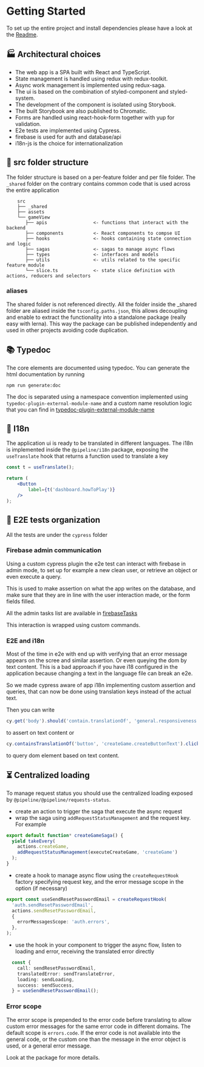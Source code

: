 # Getting Started

To set up the entire project and install dependencies please have a look at the [Readme](../../README.md).

## :factory: Architectural choices

* The web app is a SPA built with React and TypeScript.
* State management is handled using redux with redux-toolkit.
* Async work management is implemented using redux-saga.
* The ui is based on the combination of styled-component and styled-system.
* The development of the component is isolated using Storybook.
* The built Storybook are also published to Chromatic.
* Forms are handled using react-hook-form together with yup for validation.
* E2e tests are implemented using Cypress.
* firebase is used for auth and database/api
* i18n-js is the choice for internationalization


## :open_file_folder: src folder structure
The folder structure is based on a per-feature folder and per file folder.
The `_shared` folder on the contrary contains common code that is used 
across the entire application

```
    src                         
    ├── _shared        
    ├── assets        
    └── gameView
       ├── apis                 <- functions that interact with the backend
       ├── components           <- React components to compse UI
       ├── hooks                <- hooks containing state connection and logic
       ├── sagas                <- sagas to manage async flows
       ├── types                <- interfaces and models
       ├── utils                <- utils related to the specific feature module
       └── slice.ts             <- state slice definition with actions, reducers and selectors
```

### aliases
The shared folder is not referenced directly. All the folder inside the _shared folder
are aliased inside the `tsconfig.paths.json`, this allows decoupling and enable to extract
the functionality into a standalone package (really easy with lerna). This way the package
can be published independently and used in other projects avoiding code duplication.

## :books: Typedoc
The core elements are documented using typedoc. You can generate the html documentation
by running 
```shell
npm run generate:doc
```
The doc is separated using a namespace convention implemented using 
`typedoc-plugin-external-module-name` and a custom name resolution
logic that you can find in [typedoc-plugin-external-module-name](./.typedoc-plugin-external-module-name.js)


## :speech_balloon: I18n

The application ui is ready to be translated in different languages.
The i18n is implemented inside the `@pipeline/i18n` package, exposing the 
`useTranslate` hook that returns a function used to translate a key
```jsx
const t = useTranslate();

return (
    <Button
        label={t('dashboard.howToPlay')}
    />
);

```

## :test_tube: E2E tests organization

All the tests are under the `cypress` folder

### Firebase admin communication
Using a custom cypress plugin the e2e test can interact with firebase in admin mode,
to set up for example a new clean user, or retrieve an object or even execute a query.

This is used to make assertion on what the app writes on the database, and make sure
that they are in line with the user interaction made, or the form fields filled.

All the admin tasks list are available in [firebaseTasks](./cypress/plugins/firebaseTasks.ts)

This interaction is wrapped using custom commands.

### E2E and i18n
Most of the time in e2e with end up with verifying that an error message appears on 
the scree and similar assertion. Or even queying the dom by text content. 
This is a bad approach if you have i18 configured in the application because changing
a text in the language file can break an e2e.

So we made cypress aware of app i18n implementing custom assertion and queries, 
that can now be done using translation keys instead of the actual text.

Then you can write
```typescript
cy.get('body').should('contain.translationOf', 'general.responsiveness.title');
```
to assert on text content or 
```typescript
cy.containsTranslationOf('button', 'createGame.createButtonText').click();
```
to query dom element based on text content.

## :hourglass_flowing_sand: Centralized loading

To manage request status you should use the centralized loading exposed by 
`@pipeline/@pipeline/requests-status`.
* create an action to trigger the saga that execute the async request
* wrap the saga using `addRequestStatusManagement` and the request key. For example
```typescript
export default function* createGameSaga() {
  yield takeEvery(
    actions.createGame,
    addRequestStatusManagement(executeCreateGame, 'createGame')
  );
}
```
* create a hook to manage async flow using the `createRequestHook` factory 
specifying request key, and the error message scope in the option (if necessary)
```typescript
export const useSendResetPasswordEmail = createRequestHook(
  'auth.sendResetPasswordEmail',
  actions.sendResetPasswordEmail,
  {
    errorMessagesScope: 'auth.errors',
  },
);
```
* use the hook in your component to trigger the async flow, listen to loading and error,
receiving the translated error directly
```typescript
  const {
    call: sendResetPasswordEmail,
    translatedError: sendTranslateError,
    loading: sendLoading,
    success: sendSuccess,
  } = useSendResetPasswordEmail();
```

### Error scope
The error scope is prepended to the error code before translating to allow
custom error messages for the same error code in different domains. The default
scope is `errors.code`. If the error code is not available into the general
code, or the custom one than the message in the error object is used, or a general
error message.

Look at the package for more details.
